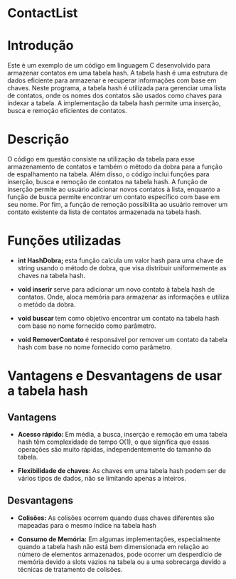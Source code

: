 # ContactList
# Introdução 
Este é um exemplo de um código em linguagem C desenvolvido para armazenar contatos em uma tabela hash. A tabela hash é uma estrutura de dados eficiente para armazenar e recuperar informações com base em chaves. Neste programa, a tabela hash é utilizada para gerenciar uma lista de contatos, onde os nomes dos contatos são usados como chaves para indexar a tabela. A implementação da tabela hash permite uma inserção, busca e remoção eficientes de contatos.
# Descrição 
O código em questão consiste na utilização da tabela para esse armazenamento de contatos e também o método da dobra para a função de espalhamento na tabela. Além disso, o código inclui funções para inserção, busca e remoção de contatos na tabela hash. A função de inserção permite ao usuário adicionar novos contatos à lista, enquanto a função de busca permite encontrar um contato específico com base em seu nome. Por fim, a função de remoção possibilita ao usuário remover um contato existente da lista de contatos armazenada na tabela hash.
# Funções utilizadas
* <strong> int HashDobra; </strong>  esta função calcula um valor hash para uma chave de string usando o método de dobra, que visa distribuir uniformemente as chaves na tabela hash.

* <strong> void inserir </strong> serve para adicionar um novo contato à tabela hash de contatos. Onde, aloca memória para armazenar as informações e utiliza o metódo da dobra.

* <strong> void buscar </strong> tem como objetivo encontrar um contato na tabela hash com base no nome fornecido como parâmetro.

* <strong> void RemoverContato </strong>  é responsável por remover um contato da tabela hash com base no nome fornecido como parâmetro. 

# Vantagens e Desvantagens de usar a tabela hash
## Vantagens 
* <strong> Acesso rápido: </strong> Em média, a busca, inserção e remoção em uma tabela hash têm complexidade de tempo O(1), o que significa que essas operações são muito rápidas, independentemente do tamanho da tabela.

* <strong> Flexibilidade de chaves: </strong> As chaves em uma tabela hash podem ser de vários tipos de dados, não se limitando apenas a inteiros. 

## Desvantagens 
* <strong> Colisões:</strong> As colisões ocorrem quando duas chaves diferentes são mapeadas para o mesmo índice na tabela hash

* <strong> Consumo de Memória:</strong> Em algumas implementações, especialmente quando a tabela hash não está bem dimensionada em relação ao número de elementos armazenados, pode ocorrer um desperdício de memória devido a slots vazios na tabela ou a uma sobrecarga devido a técnicas de tratamento de colisões.